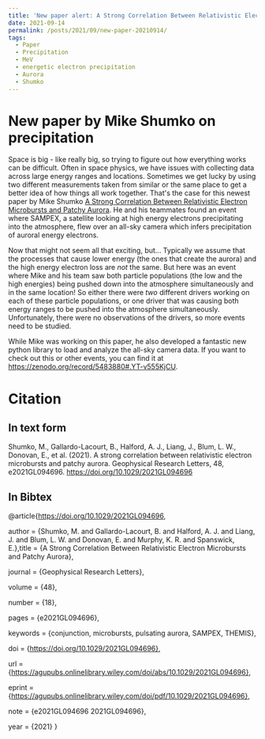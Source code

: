 ```yaml
---
title: 'New paper alert: A Strong Correlation Between Relativistic Electron Microbursts and Patchy Aurora'
date: 2021-09-14
permalink: /posts/2021/09/new-paper-20210914/
tags:
  - Paper
  - Precipitation
  - MeV
  - energetic electron precipitation
  - Aurora
  - Shumko
---
```


New paper by Mike Shumko on precipitation
====
Space is big - like really big, so trying to figure out how everything works can be difficult. Often in space physics, we have issues with collecting data across large energy ranges and locations. Sometimes we get lucky by using two different measurements taken from similar or the same place to get a better idea of how things all work together. That's the case for this newest paper by Mike Shumko [A Strong Correlation Between Relativistic Electron Microbursts and Patchy Aurora](https://agupubs.onlinelibrary.wiley.com/share/DR5G58KABNSQT2PP7BWN?target=10.1029/2021GL094696).  He and his teammates found an event where SAMPEX, a satellite looking at high energy electrons precipitating into the atmosphere, flew over an all-sky camera which infers precipitation of auroral energy electrons. 

Now that might not seem all that exciting, but... Typically we assume that the processes that cause lower energy (the ones that create the aurora) and the high energy electron loss are *not* the same. But here was an event where Mike and his team saw both particle populations (the low and the high energies) being pushed down into the atmosphere simultaneously and in the same location! So either there were *two* different drivers working on each of these particle populations, or one driver that was causing both energy ranges to be pushed into the atmosphere simultaneously. Unfortunately, there were no observations of the drivers, so more events need to be studied. 


While Mike was working on this paper, he also developed a fantastic new python library to load and analyze the all-sky camera data. If you want to check out this or other events, you can find it at https://zenodo.org/record/5483880#.YT-v555KjCU. 


Citation
====
In text form
---
Shumko, M., Gallardo-Lacourt, B., Halford, A. J., Liang, J., Blum, L. W., Donovan, E., et al. (2021). A strong correlation between relativistic electron microbursts and patchy aurora. Geophysical Research Letters, 48, e2021GL094696. https://doi.org/10.1029/2021GL094696

In Bibtex
---
@article{https://doi.org/10.1029/2021GL094696,

author = {Shumko, M. and Gallardo-Lacourt, B. and Halford, A. J. and Liang, J. and Blum, L. W. and Donovan, E. and Murphy, K. R. and Spanswick, E.},title = {A Strong Correlation Between Relativistic Electron Microbursts and Patchy Aurora},

journal = {Geophysical Research Letters},

volume = {48},

number = {18},

pages = {e2021GL094696},

keywords = {conjunction, microbursts, pulsating aurora, SAMPEX, THEMIS},

doi = {https://doi.org/10.1029/2021GL094696},

url = {https://agupubs.onlinelibrary.wiley.com/doi/abs/10.1029/2021GL094696},

eprint = {https://agupubs.onlinelibrary.wiley.com/doi/pdf/10.1029/2021GL094696},

note = {e2021GL094696 2021GL094696},

year = {2021}
}
